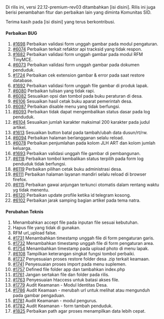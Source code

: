 Di rilis ini, versi 22.12-premium-rev03 ditambahkan [isi disini]. Rilis ini juga berisi penambahan fitur dan perbaikan lain yang diminta Komunitas SID.

Terima kasih pada [isi disini] yang terus berkontribusi.

#### Perbaikan BUG

1. [#1698](https://github.com/OpenSID/premium/issues/1698) Perbaikan validasi form unggah gambar pada modul pengaturan.
2. [#6074](https://github.com/OpenSID/OpenSID/issues/6074) Perbaikan terkait refaktor api tracksid yang tidak respon.
3. [#1682](https://github.com/OpenSID/premium/issues/1682) Perbaikan validasi form unggah gambar pada modul RFM TinyMCE.
4. [#6073](https://github.com/OpenSID/OpenSID/issues/6073) Perbaikan validasi form unggah gambar pada dokumen penduduk.
5. [#1724](https://github.com/OpenSID/premium/issues/1724) Perbaikan cek extension gambar & error pada saat restore database.
6. [#1692](https://github.com/OpenSID/premium/issues/1692) Perbaikan validasi form unggah file gambar di produk lapak.
7. [#6080](https://github.com/OpenSID/OpenSID/issues/6080) Perbaikan tulisan yang tidak rapi.
8. [#6082](https://github.com/OpenSID/OpenSID/issues/6082) Sesuaikan opsi dan tombol pada buku peraturan di desa.
9. [#6106](https://github.com/OpenSID/OpenSID/issues/6106) Sesuaikan hasil cetak buku aparat pemerintah desa.
10. [#6087](https://github.com/OpenSID/OpenSID/issues/6087) Perbaikan disable menu yang tidak berfungsi.
11. [#6093](https://github.com/OpenSID/OpenSID/issues/6093) Perbaikan tidak dapat mengembalikan status dasar pada log penduduk.
12. [#6104](https://github.com/OpenSID/OpenSID/issues/6104) Sesuaikan jumlah karakter maksimal 200 karakter pada judul artikel.
13. [#1613](https://github.com/OpenSID/premium/issues/1613) Sesuaikan button batal pada tambah/ubah data dusun/rt/rw.
14. [#6094](https://github.com/OpenSID/OpenSID/issues/6094) Perbaikan halaman berlangganan selalu reload.
15. [#6078](https://github.com/OpenSID/OpenSID/issues/6078) Perbaikan penjumlahan pada kolom JLH ART dan kolom jumlah keluarga.
16. [#1693](https://github.com/OpenSID/premium/issues/1693) Perbaikan validasi unggah file gambar di pembangunan.
17. [#6118](https://github.com/OpenSID/OpenSID/issues/6118) Perbaikan tombol kembalikan status terpilih pada form log penduduk tidak berfungsi.
18. [#6119](https://github.com/OpenSID/OpenSID/issues/6119) Perbaikan pilihan cetak buku administrasi desa.
19. [#6111](https://github.com/OpenSID/OpenSID/issues/6111) Perbaikan halaman layanan mandiri selalu reload di browser firefox.
20. [#6115](https://github.com/OpenSID/OpenSID/issues/6115) Perbaikan gawai anjungan terkunci otomatis dalam rentang waktu yg tidak menentu.
21. [#6120](https://github.com/OpenSID/OpenSID/issues/6120) Perbaikan update profile ketika id telegram kosong.
22. [#6102](https://github.com/OpenSID/OpenSID/issues/6102) Perbaikan jarak samping bagian artikel pada tema natra.

#### Perubahan Teknis

1. Menambahkan accept file pada inputan file sesuai kebutuhan.
2. Hapus file yang tidak di gunakan.
3. RFM url_upload false.
4. [#1731](https://github.com/OpenSID/premium/issues/1731) Menambahkan timestamp unggah file di form pengaturan garis.
5. [#1732](https://github.com/OpenSID/premium/issues/1732) Menambahkan timestamp unggah file di form pengaturan area.
6. [#1754](https://github.com/OpenSID/premium/issues/1754) Menambahkan timestamp pada upload photo di menu lapak.
7. [#6108](https://github.com/OpenSID/OpenSID/issues/6108) Tampilkan keterangan singkat fungsi tombol perbaiki.
8. [#1737](https://github.com/OpenSID/premium/issues/1737) Penyesuaian proses restore folder desa .zip terkait keamaan.
9. [#1741](https://github.com/OpenSID/premium/issues/1741) Penyesuaian proses import pada menu suplemen.
10. [#1757](https://github.com/OpenSID/premium/issues/1757) Defined file folder app dan tambahkan index.php
11. [#1761](https://github.com/OpenSID/premium/issues/1761) Jangan sertakan file dan folder pada rilis.
12. [#1763](https://github.com/OpenSID/premium/issues/1763) Penyesuaian htaccess untuk batasi akses file.
13. [#1779](https://github.com/OpenSID/premium/issues/1779) Audit Keamanan - Modul Identitas Desa.
14. [#1786](https://github.com/OpenSID/premium/issues/1786) Audit Keamaan - merubah url untuk melihat atau mengunduh pada gambar pengaduan.
15. [#1781](https://github.com/OpenSID/premium/issues/1781) Audit Keamanan - modul pengurus.
16. [#1782](https://github.com/OpenSID/premium/issues/1783) Audit Keamanan - form tambah penduduk.
17. [#1825](https://github.com/OpenSID/premium/issues/1825) Perbaikan path agar proses menampilkan data lebih cepat.
